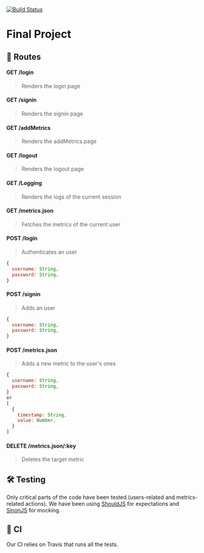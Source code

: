 [![Build Status](https://travis-ci.org//gregoirejh/final_project.svg?branch=master)](https://travis-ci.org/gregoirejh/final_project)

# Final Project

## 🚦 Routes

#### GET /login

> Renders the login page  

#### GET /signin

> Renders the signin page  

#### GET /addMetrics

> Renders the addMetrics page  

#### GET /logout

> Renders the logout page  

#### GET /Logging

> Renders the logs of the current session  

#### GET /metrics.json

> Fetches the metrics of the current user  

#### POST /login

> Authenticates an user 

```javascript
{
  username: String,
  password: String,
}
``` 

#### POST /signin

> Adds an user 

```javascript
{
  username: String,
  password: String,
}
``` 

#### POST /metrics.json

> Adds a new metric to the user's ones

```javascript
{
  username: String,
  password: String,
}
or
[
  {
    timestamp: String,
    value: Number,
  }
]
```

#### DELETE /metrics.json/:key

> Deletes the target metric

## 🛠 Testing

Only critical parts of the code have been tested (users-related and metrics-related actions). We have been using [ShouldJS](https://shouldjs.github.io/) for expectations and [SinonJS](http://sinonjs.org/) for mocking.

## 🚀 CI

Our CI relies on Travis that runs all the tests.

